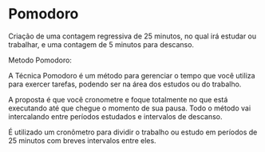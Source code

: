 # Pomodoro
Criação de uma contagem regressiva de 25 minutos, no qual irá estudar ou trabalhar, e uma contagem de 5 minutos para descanso.

Metodo Pomodoro:

A Técnica Pomodoro é um método para gerenciar o tempo que você utiliza para exercer tarefas, podendo ser na área dos estudos ou do trabalho. 

A proposta é que você cronometre e foque totalmente no que está executando até que chegue o momento de sua pausa. Todo o método vai intercalando entre períodos estudados e intervalos de descanso. 

É  utilizado um cronômetro para dividir o trabalho ou estudo em períodos de 25 minutos com breves intervalos entre eles.
